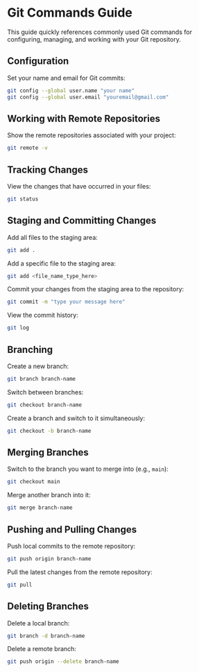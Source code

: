 # Git Commands Guide

This guide quickly references commonly used Git commands for configuring, managing, and working with your Git repository.

## Configuration

Set your name and email for Git commits:

```bash
git config --global user.name "your name"
git config --global user.email "youremail@gmail.com"
```

## Working with Remote Repositories

Show the remote repositories associated with your project:

```bash
git remote -v
```

## Tracking Changes

View the changes that have occurred in your files:

```bash
git status
```

## Staging and Committing Changes

Add all files to the staging area:

```bash
git add .
```

Add a specific file to the staging area:

```bash
git add <file_name_type_here>
```

Commit your changes from the staging area to the repository:

```bash
git commit -m "type your message here"
```

View the commit history:

```bash
git log
```

## Branching

Create a new branch:

```bash
git branch branch-name
```

Switch between branches:

```bash
git checkout branch-name
```

Create a branch and switch to it simultaneously:

```bash
git checkout -b branch-name
```

## Merging Branches

Switch to the branch you want to merge into (e.g., `main`):

```bash
git checkout main
```

Merge another branch into it:

```bash
git merge branch-name
```

## Pushing and Pulling Changes

Push local commits to the remote repository:

```bash
git push origin branch-name
```

Pull the latest changes from the remote repository:

```bash
git pull
```

## Deleting Branches

Delete a local branch:

```bash
git branch -d branch-name
```

Delete a remote branch:

```bash
git push origin --delete branch-name
```